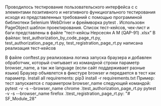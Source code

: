 Проводилось тестирование пользовательского интерфейса c с элементами позитивного и негативного функциогального тестирования исходя из представленных требований c помощью программной библиотеки Selenium WebDriver и фреймворка pytest . Использовн PageObject шаблон проектирования.
Список тест-кейсов, чек-лист и баги представлены в файле “тест-кейсы Нерсесян А М (QAP-91) .xlsx”
В файлах:
 	test_authorization_by_code_page_rt.py,
test_authorization_page_rt.py,
test_registration_page_rt.py
 написана реализация тест-кейсов

В файле conftest.py реализована логика запуска браузера и добавлен обработчик, который считывает из командной строки параметр browser_name, а так же language (если сайт поддерживает разные языки)
Браузер объявлется в фикстуре browser и передается в тест как параметр.
Install all requirements: pip3 install -r requirements.txt
Пример: тест запускается с параметром browser_name следующей командой: 
pytest -v -s --browser_name chrome .\test_authorization_page_rt.py
pytest -v -s --browser_name firefox .\test_registration_page_rt.py:
"# SF_Module_28" 
